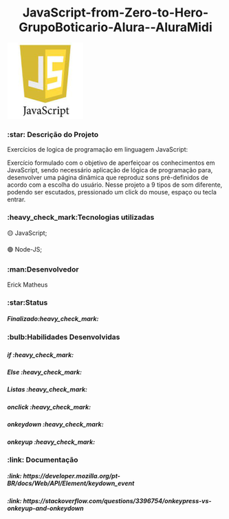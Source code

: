 <h1 align="center"> JavaScript-from-Zero-to-Hero-GrupoBoticario-Alura--AluraMidi</h1>

![logo JavaScript](https://github.com/Erickmts10/JavaScript-from-Zero-to-Hero-GB-Alura-parte-3/blob/main/Logo/Logo.png)

<h3>:star: Descrição do Projeto</h3>
 
Exercícios de logica de programação em linguagem JavaScript:

Exercício formulado com o objetivo de aperfeiçoar os conhecimentos em JavaScript, sendo necessário aplicação de lógica de programação para, desenvolver uma página dinâmica que reproduz sons pré-definidos de acordo com a escolha do usuário.
Nesse projeto a 9 tipos de som diferente, podendo ser escutados, pressionado um click do mouse, espaço ou tecla entrar.

<h3>:heavy_check_mark:Tecnologias utilizadas</h3>

:yellow_circle: JavaScript;

:green_circle: Node-JS;

<h3>:man:Desenvolvedor</h3>
<p>Erick Matheus</p>

<h3>:star:Status</h3>
<h5>Finalizado:heavy_check_mark:</h5>

<h3>:bulb:Habilidades Desenvolvidas<h3>
<h5>if :heavy_check_mark:</h5>
<h5>Else :heavy_check_mark:</h5>
<h5>Listas :heavy_check_mark:</h5>
<h5>onclick :heavy_check_mark:</h5>
<h5>onkeydown :heavy_check_mark:</h5>
<h5>onkeyup :heavy_check_mark:</h5>

<h3>:link: Documentação</h3>
<h5>:link: https://developer.mozilla.org/pt-BR/docs/Web/API/Element/keydown_event </h5>
<h5>:link: https://stackoverflow.com/questions/3396754/onkeypress-vs-onkeyup-and-onkeydown </h5>
